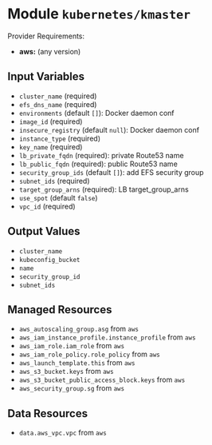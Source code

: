 
# Module `kubernetes/kmaster`

Provider Requirements:
* **aws:** (any version)

## Input Variables
* `cluster_name` (required)
* `efs_dns_name` (required)
* `environments` (default `[]`): Docker daemon conf
* `image_id` (required)
* `insecure_registry` (default `null`): Docker daemon conf
* `instance_type` (required)
* `key_name` (required)
* `lb_private_fqdn` (required): private Route53 name
* `lb_public_fqdn` (required): public Route53 name
* `security_group_ids` (default `[]`): add EFS security group
* `subnet_ids` (required)
* `target_group_arns` (required): LB target_group_arns
* `use_spot` (default `false`)
* `vpc_id` (required)

## Output Values
* `cluster_name`
* `kubeconfig_bucket`
* `name`
* `security_group_id`
* `subnet_ids`

## Managed Resources
* `aws_autoscaling_group.asg` from `aws`
* `aws_iam_instance_profile.instance_profile` from `aws`
* `aws_iam_role.iam_role` from `aws`
* `aws_iam_role_policy.role_policy` from `aws`
* `aws_launch_template.this` from `aws`
* `aws_s3_bucket.keys` from `aws`
* `aws_s3_bucket_public_access_block.keys` from `aws`
* `aws_security_group.sg` from `aws`

## Data Resources
* `data.aws_vpc.vpc` from `aws`

